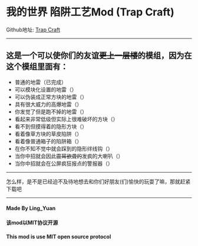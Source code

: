 # 我的世界 陷阱工艺Mod (Trap Craft)

Github地址: [Trap Craft](https://github.com/LingYuan233/TrapCraft)

---
这是一个可以使你们的友谊~~更上一层楼~~的模组，因为在这个模组里面有：
-

* 普通的地雷（已完成）
* 可以模块化设置的地雷（）
* 可以伪装成正常方块的地雷（）
* 具有很大威力的高爆地雷（）
* 你发觉了但是跑不掉的地雷（）
* 看起来非常低级但实际上很难破坏的方块（）
* 看不到但摸得着的隐形方块（）
* 看着像草方块的草皮陷阱（）
* 看着像普通箱子的陷阱箱（）
* 在你不知不觉中就会踩到的隐形绊线钩（）
* 当你中招就会因此~~震耳欲聋的~~发疯的大喇叭（）
* 当你中招就会在公屏疯狂报点的警报器（）
---

怎么样，是不是已经迫不及待地想去和你们好朋友(们)愉快的玩耍了嘛，那就赶紧下载吧

---
#### Made By Ling_Yuan
#### 该mod以MIT协议开源
#### This mod is use MIT open source protocol